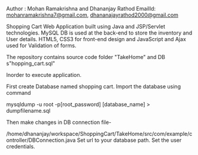 Author : Mohan Ramakrishna and Dhananjay Rathod
EmailId: mohanramakrishna7@gmail.com, dhananajayrathod2000@gmail.com

Shopping Cart Web Application built using Java and JSP/Servlet technologies.
MySQL DB is used at the back-end to store the inventory and User details.
HTML5, CSS3 for front-end design and JavaScript and Ajax used for Validation of forms. 

The repository contains source code folder "TakeHome" and DB s"hopping_cart.sql"

Inorder to execute application.

First create Database named shopping cart.
Import the database using command

mysqldump -u root -p[root_password] [database_name] > dumpfilename.sql

Then make changes in DB connection file-

/home/dhananjay/workspace/ShoppingCart/TakeHome/src/com/example/controller/DBConnection.java
Set url to your database path.
Set the user credentials.

